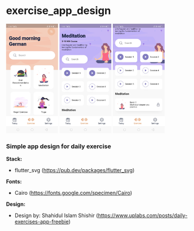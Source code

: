 # exercise_app_design

<img src=https://github.com/gergirod/exercise_app_design/blob/master/assets/image_1.jpg height=300 /> <img src=https://github.com/gergirod/exercise_app_design/blob/master/assets/image_2.jpg height=300 /> <img src=https://github.com/gergirod/exercise_app_design/blob/master/assets/image_3.jpg height=300 /> 

### Simple app design for daily exercise 

**Stack:** 
* flutter_svg (https://pub.dev/packages/flutter_svg)

**Fonts:**
* Cairo (https://fonts.google.com/specimen/Cairo)

**Design:**
* Design by: Shahidul Islam Shishir (https://www.uplabs.com/posts/daily-exercises-app-freebie)

